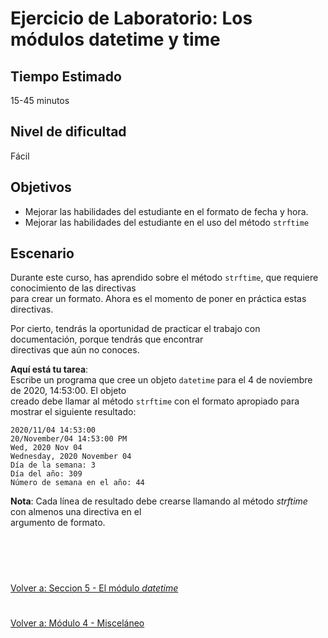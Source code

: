 # **Ejercicio de Laboratorio: Los módulos datetime y time**

## **Tiempo Estimado**  

15-45 minutos  


## **Nivel de dificultad**  

Fácil  


## **Objetivos**  

- Mejorar las habilidades del estudiante en el formato de fecha y hora.
- Mejorar las habilidades del estudiante en el uso del método ```strftime```


## **Escenario**  
Durante este curso, has aprendido sobre el método ```strftime```, que requiere conocimiento de las directivas  
para crear un formato. Ahora es el momento de poner en práctica estas directivas.  

Por cierto, tendrás la oportunidad de practicar el trabajo con documentación, porque tendrás que encontrar  
directivas que aún no conoces.  

**Aquí está tu tarea**:  
Escribe un programa que cree un objeto ```datetime``` para el 4 de noviembre de 2020, 14:53:00. El objeto  
creado debe llamar al método ```strftime``` con el formato apropiado para mostrar el siguiente resultado:  
```
2020/11/04 14:53:00
20/November/04 14:53:00 PM
Wed, 2020 Nov 04
Wednesday, 2020 November 04
Día de la semana: 3
Día del año: 309
Número de semana en el año: 44
```  

**Nota**: Cada línea de resultado debe crearse llamando al método *strftime* con almenos una directiva en el  
argumento de formato.  

<br></br>

#  

[Volver a: Seccion 5 - El módulo *datetime*](_Seccion5.md)  

# 

[Volver a: Módulo 4 - Misceláneo](../README.md)